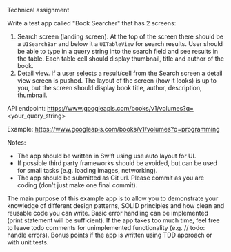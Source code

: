 Technical assignment

Write a test app called "Book Searcher" that has 2 screens: 
  1) Search screen (landing screen). At the top of the screen there should be a `UISearchBar` and below it a `UITableView`
  for search results. User should be able to type in a query string into the search field and see results in the table. 
  Each table cell should display thumbnail, title and author of the book.
  2) Detail view.  If a user selects a result/cell from the  Search screen a detail view screen is pushed. 
  The layout of the screen (how it looks) is up to you, but the screen should display book title, author, description, thumbnail.

API endpoint:  https://www.googleapis.com/books/v1/volumes?q=<your_query_string>

Example: https://www.googleapis.com/books/v1/volumes?q=programming

Notes:
* The app should be written in Swift using use auto layout for UI.
* If possible third party frameworks should be avoided, but can be used for small tasks (e.g. loading images, networking).
* The app should be submitted as Git url. Please commit as you are coding (don't just make one final commit).

The main purpose of this example app is to allow you to demonstrate your knowledge of different design patterns, SOLID principles and how clean and reusable code you can write. Basic error handling can be implemented (print statement will be sufficient). If the app takes too much time, feel free to leave todo comments for unimplemented functionality (e.g. // todo: handle errors). Bonus points if the app is written using TDD approach or with unit tests. 